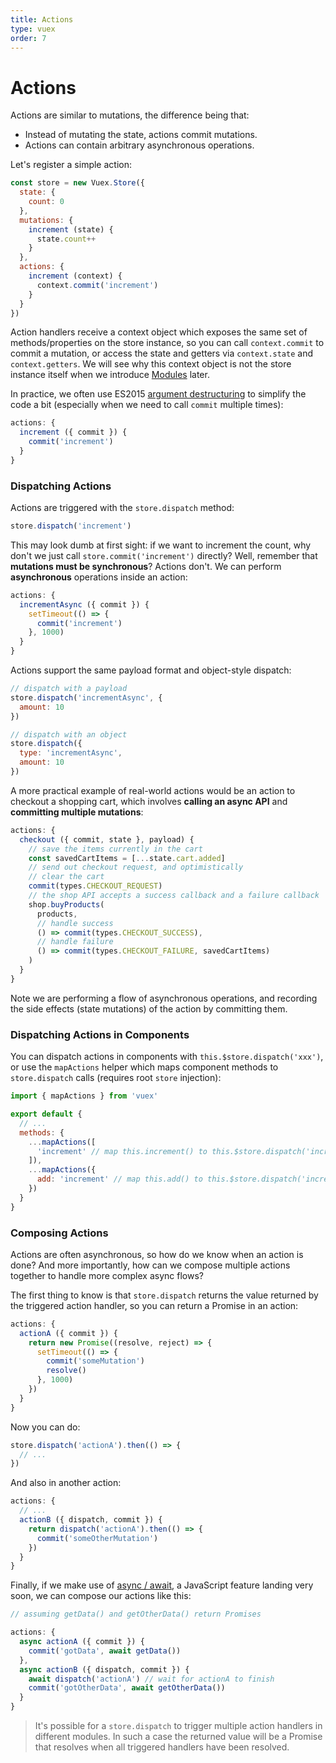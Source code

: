 ```yaml
---
title: Actions
type: vuex
order: 7
---
```


# Actions

Actions are similar to mutations, the difference being that:

- Instead of mutating the state, actions commit mutations.
- Actions can contain arbitrary asynchronous operations.

Let's register a simple action:

``` js
const store = new Vuex.Store({
  state: {
    count: 0
  },
  mutations: {
    increment (state) {
      state.count++
    }
  },
  actions: {
    increment (context) {
      context.commit('increment')
    }
  }
})
```

Action handlers receive a context object which exposes the same set of methods/properties on the store instance, so you can call `context.commit` to commit a mutation, or access the state and getters via `context.state` and `context.getters`. We will see why this context object is not the store instance itself when we introduce [Modules](modules.md) later.

In practice, we often use ES2015 [argument destructuring](https://github.com/lukehoban/es6features#destructuring) to simplify the code a bit (especially when we need to call `commit` multiple times):

``` js
actions: {
  increment ({ commit }) {
    commit('increment')
  }
}
```

### Dispatching Actions

Actions are triggered with the `store.dispatch` method:

``` js
store.dispatch('increment')
```

This may look dumb at first sight: if we want to increment the count, why don't we just call `store.commit('increment')` directly? Well, remember that **mutations must be synchronous**? Actions don't. We can perform **asynchronous** operations inside an action:

``` js
actions: {
  incrementAsync ({ commit }) {
    setTimeout(() => {
      commit('increment')
    }, 1000)
  }
}
```

Actions support the same payload format and object-style dispatch:

``` js
// dispatch with a payload
store.dispatch('incrementAsync', {
  amount: 10
})

// dispatch with an object
store.dispatch({
  type: 'incrementAsync',
  amount: 10
})
```

A more practical example of real-world actions would be an action to checkout a shopping cart, which involves **calling an async API** and **committing multiple mutations**:

``` js
actions: {
  checkout ({ commit, state }, payload) {
    // save the items currently in the cart
    const savedCartItems = [...state.cart.added]
    // send out checkout request, and optimistically
    // clear the cart
    commit(types.CHECKOUT_REQUEST)
    // the shop API accepts a success callback and a failure callback
    shop.buyProducts(
      products,
      // handle success
      () => commit(types.CHECKOUT_SUCCESS),
      // handle failure
      () => commit(types.CHECKOUT_FAILURE, savedCartItems)
    )
  }
}
```

Note we are performing a flow of asynchronous operations, and recording the side effects (state mutations) of the action by committing them.

### Dispatching Actions in Components

You can dispatch actions in components with `this.$store.dispatch('xxx')`, or use the `mapActions` helper which maps component methods to `store.dispatch` calls (requires root `store` injection):

``` js
import { mapActions } from 'vuex'

export default {
  // ...
  methods: {
    ...mapActions([
      'increment' // map this.increment() to this.$store.dispatch('increment')
    ]),
    ...mapActions({
      add: 'increment' // map this.add() to this.$store.dispatch('increment')
    })
  }
}
```

### Composing Actions

Actions are often asynchronous, so how do we know when an action is done? And more importantly, how can we compose multiple actions together to handle more complex async flows?

The first thing to know is that `store.dispatch` returns the value returned by the triggered action handler, so you can return a Promise in an action:

``` js
actions: {
  actionA ({ commit }) {
    return new Promise((resolve, reject) => {
      setTimeout(() => {
        commit('someMutation')
        resolve()
      }, 1000)
    })
  }
}
```

Now you can do:

``` js
store.dispatch('actionA').then(() => {
  // ...
})
```

And also in another action:

``` js
actions: {
  // ...
  actionB ({ dispatch, commit }) {
    return dispatch('actionA').then(() => {
      commit('someOtherMutation')
    })
  }
}
```

Finally, if we make use of [async / await](https://tc39.github.io/ecmascript-asyncawait/), a JavaScript feature landing very soon, we can compose our actions like this:

``` js
// assuming getData() and getOtherData() return Promises

actions: {
  async actionA ({ commit }) {
    commit('gotData', await getData())
  },
  async actionB ({ dispatch, commit }) {
    await dispatch('actionA') // wait for actionA to finish
    commit('gotOtherData', await getOtherData())
  }
}
```

> It's possible for a `store.dispatch` to trigger multiple action handlers in different modules. In such a case the returned value will be a Promise that resolves when all triggered handlers have been resolved.
